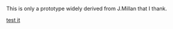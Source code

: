 This is only a prototype widely derived from J.Millan  that I thank.

[test it](https://github.com/enricoru/enricoru.github.io/blob/worker/tuttifrutti/index.html)
